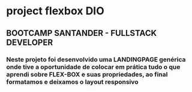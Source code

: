 # project flexbox DIO

## BOOTCAMP SANTANDER - FULLSTACK DEVELOPER 

### Neste projeto foi desenvolvido uma LANDINGPAGE genérica onde tive a oportunidade de colocar em prática tudo o que aprendi sobre FLEX-BOX e suas propriedades, ao final formatamos e deixamos o layout responsivo 
